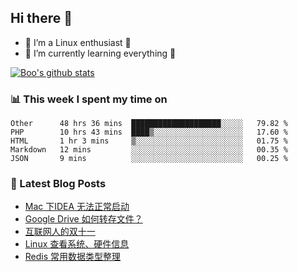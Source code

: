 ## Hi there 👋
* 🔭 I’m a Linux enthusiast 🐧️
* 🏃️ I’m currently learning everything 🏃️

[![Boo's github stats](https://github-readme-stats.vercel.app/api?username=0xAiKang)](https://github.com/anuraghazra/github-readme-stats)

<!-- [![Most Used Langs](https://github-readme-stats.vercel.app/api/top-langs/?username=0xAiKang)](https://github.com/anuraghazra/github-readme-stats) -->

### 📊 This week I spent my time on
<!--START_SECTION:waka-->
```text
Other      48 hrs 36 mins  ████████████████████░░░░░   79.82 % 
PHP        10 hrs 43 mins  ████▒░░░░░░░░░░░░░░░░░░░░   17.60 % 
HTML       1 hr 3 mins     ▒░░░░░░░░░░░░░░░░░░░░░░░░   01.75 % 
Markdown   12 mins         ░░░░░░░░░░░░░░░░░░░░░░░░░   00.35 % 
JSON       9 mins          ░░░░░░░░░░░░░░░░░░░░░░░░░   00.25 % 
```
<!--END_SECTION:waka-->

### 📕 Latest Blog Posts
<!-- BLOG-POST-LIST:START -->
- [Mac 下IDEA 无法正常启动](https://www.0x2beace.com/idea-cannot-start-normally-under-mac/)
- [Google Drive 如何转存文件？](https://www.0x2beace.com/how-does-google-drive-transfer-files/)
- [互联网人的双十一](https://www.0x2beace.com/double-eleven-for-internet-people/)
- [Linux 查看系统、硬件信息](https://www.0x2beace.com/linux-view-system-and-hardware-information/)
- [Redis 常用数据类型整理](https://www.0x2beace.com/redis-common-data-types-sorting/)
<!-- BLOG-POST-LIST:END -->

